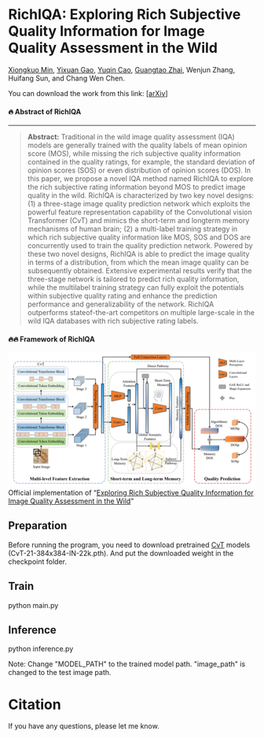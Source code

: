 # RichIQA: Exploring Rich Subjective Quality Information for Image Quality Assessment in the Wild

[Xiongkuo Min](https://minxiongkuo.github.io/), [Yixuan Gao](https://scholar.google.com/citations?user=b1iuPdAAAAAJ&hl=zh-CN&oi=sra), [Yuqin Cao](https://scholar.google.com/citations?user=R2VyxsgAAAAJ&hl=zh-CN&oi=sra), [Guangtao Zhai](https://scholar.google.com/citations?user=E6zbSYgAAAAJ&hl=zh-CN&oi=sra), Wenjun Zhang, Huifang Sun, and Chang Wen Chen.

You can download the work from this link: [[arXiv](https://arxiv.org/pdf/2409.05540)]

#### 🔥 Abstract of RichIQA
---

> **Abstract:** Traditional in the wild image quality assessment
(IQA) models are generally trained with the quality labels of
mean opinion score (MOS), while missing the rich subjective
quality information contained in the quality ratings, for example,
the standard deviation of opinion scores (SOS) or even distribution
of opinion scores (DOS). In this paper, we propose a novel
IQA method named RichIQA to explore the rich subjective
rating information beyond MOS to predict image quality in the
wild. RichIQA is characterized by two key novel designs: (1) a
three-stage image quality prediction network which exploits the
powerful feature representation capability of the Convolutional
vision Transformer (CvT) and mimics the short-term and longterm memory mechanisms of human brain; (2) a multi-label
training strategy in which rich subjective quality information like
MOS, SOS and DOS are concurrently used to train the quality
prediction network. Powered by these two novel designs, RichIQA
is able to predict the image quality in terms of a distribution,
from which the mean image quality can be subsequently obtained.
Extensive experimental results verify that the three-stage network
is tailored to predict rich quality information, while the multilabel training strategy can fully exploit the potentials within
subjective quality rating and enhance the prediction performance
and generalizability of the network. RichIQA outperforms stateof-the-art competitors on multiple large-scale in the wild IQA
databases with rich subjective rating labels. 

#### 🔥🔥 Framework of RichIQA
![GitHub Logo](RichIQA_framework.png)
Official implementation of “[Exploring Rich Subjective Quality Information for Image Quality Assessment in the Wild](https://arxiv.org/pdf/2409.05540)”

## Preparation

Before running the program, you need to download pretrained
[CvT](https://onedrive.live.com/?authkey=%21AMXesxbtKwsdryE&id=56B9F9C97F261712%2115004&cid=56B9F9C97F261712)
 models (CvT-21-384x384-IN-22k.pth). And put the downloaded weight in the checkpoint folder.

## Train
python main.py


## Inference
python inference.py

Note: Change "MODEL_PATH" to the trained model path. "image_path" is changed to the test image path.
# Citation
If you have any questions, please let me know.
